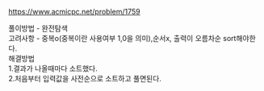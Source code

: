 https://www.acmicpc.net/problem/1759

풀이방법 - 완전탐색  
고려사항 - 중복o(중복이란 사용여부 1,0을 의미),순서x, 출력이 오름차순 sort해야한다.  
해결방법  
1.결과가 나올때마다 소트했다.  
2.처음부터 입력값을 사전순으로 소트하고 풀면된다.  
